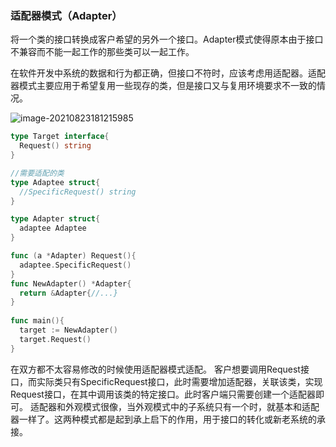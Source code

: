 ### 适配器模式（Adapter）

将一个类的接口转换成客户希望的另外一个接口。Adapter模式使得原本由于接口不兼容而不能一起工作的那些类可以一起工作。

在软件开发中系统的数据和行为都正确，但接口不符时，应该考虑用适配器。适配器模式主要应用于希望复用一些现存的类，但是接口又与复用环境要求不一致的情况。

![image-20210823181215985](https://tva1.sinaimg.cn/large/008i3skNly1gtqvy1s64uj60tk0d6wfn02.jpg)



```go
type Target interface{
  Request() string
}

//需要适配的类
type Adaptee struct{
  //SpecificRequest() string
}

type Adapter struct{
  adaptee Adaptee
}

func (a *Adapter) Request(){
  adaptee.SpecificRequest()
}
func NewAdapter() *Adapter{
  return &Adapter{//...}
}
  
func main(){
  target := NewAdapter()
  target.Request()
}

```



在双方都不太容易修改的时候使用适配器模式适配。
客户想要调用Request接口，而实际类只有SpecificRequest接口，此时需要增加适配器，关联该类，实现Request接口，在其中调用该类的特定接口。此时客户端只需要创建一个适配器即可。
适配器和外观模式很像，当外观模式中的子系统只有一个时，就基本和适配器一样了。这两种模式都是起到承上启下的作用，用于接口的转化或新老系统的承接。
